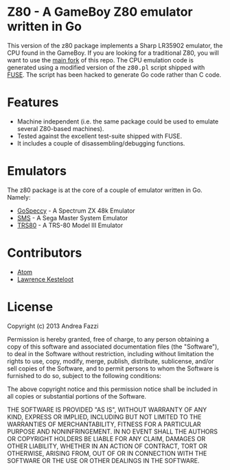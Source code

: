 # Z80 - A GameBoy Z80 emulator written in Go

This version of the z80 package implements a Sharp LR35902 emulator, the CPU found in the GameBoy. 
If you are looking for a traditional Z80, you will want to use the [main fork](https://github.com/remogatto/z80) of this repo. The CPU
emulation code is generated using a modified version of the
<tt>z80.pl</tt> script shipped with
[FUSE](http://fuse-emulator.sourceforge.net/). The script has been
hacked to generate Go code rather than C code.

# Features

* Machine independent (i.e. the same package could be used to emulate
  several Z80-based machines).
* Tested against the excellent test-suite shipped with FUSE.
* It includes a couple of disassembling/debugging functions.

# Emulators

The z80 package is at the core of a couple of emulator written in
Go. Namely:

* [GoSpeccy](https://github.com/remogatto/gospeccy) - A Spectrum ZX 48k Emulator
* [SMS](https://github.com/remogatto/sms) - A Sega Master System Emulator
* [TRS80](https://github.com/lkesteloot/trs80) - A TRS-80 Model III Emulator
 
# Contributors

* [Atom](https://github.com/0xe2-0x9a-0x9b)
* [Lawrence Kesteloot](https://github.com/lkesteloot)

# License

Copyright (c) 2013 Andrea Fazzi

Permission is hereby granted, free of charge, to any person obtaining
a copy of this software and associated documentation files (the
"Software"), to deal in the Software without restriction, including
without limitation the rights to use, copy, modify, merge, publish,
distribute, sublicense, and/or sell copies of the Software, and to
permit persons to whom the Software is furnished to do so, subject to
the following conditions:

The above copyright notice and this permission notice shall be
included in all copies or substantial portions of the Software.

THE SOFTWARE IS PROVIDED "AS IS", WITHOUT WARRANTY OF ANY KIND,
EXPRESS OR IMPLIED, INCLUDING BUT NOT LIMITED TO THE WARRANTIES OF
MERCHANTABILITY, FITNESS FOR A PARTICULAR PURPOSE AND
NONINFRINGEMENT. IN NO EVENT SHALL THE AUTHORS OR COPYRIGHT HOLDERS BE
LIABLE FOR ANY CLAIM, DAMAGES OR OTHER LIABILITY, WHETHER IN AN ACTION
OF CONTRACT, TORT OR OTHERWISE, ARISING FROM, OUT OF OR IN CONNECTION
WITH THE SOFTWARE OR THE USE OR OTHER DEALINGS IN THE SOFTWARE.

